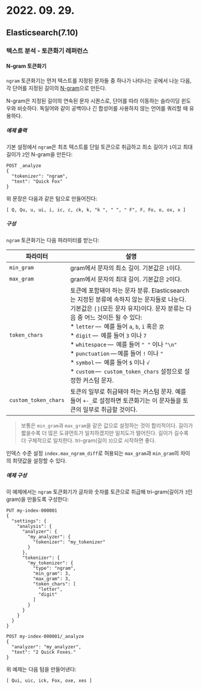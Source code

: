 # 2022. 09. 29.

## Elasticsearch(7.10)

### 텍스트 분석 - 토큰화기 레퍼런스

#### N-gram 토큰화기

`ngram` 토큰화기는 먼저 텍스트를 지정된 문자들 중 하나가 나타나는 곳에서 나눈 다음, 각 단어를 지정된 길이의 [N-gram][ngram-wikipedia]으로 만든다.

N-gram은 지정된 길이의 연속된 문자 시퀀스로, 단어를 따라 이동하는 슬라이딩 윈도우와 비슷하다. 독일어와 같이 공백이나 긴 합성어를 사용하지 않는 언어를 쿼리할 때 유용하다.

##### 예제 출력

기본 설정에서 `ngram`은 최초 텍스트를 단일 토큰으로 취급하고 최소 길이가 `1`이고 최대 길이가 `2`인 N-gram을 만든다:

```http
POST _analyze
{
  "tokenizer": "ngram",
  "text": "Quick Fox"
}
```

위 문장은 다음과 같은 텀으로 만들어진다:

```
[ Q, Qu, u, ui, i, ic, c, ck, k, "k ", " ", " F", F, Fo, o, ox, x ]
```

##### 구성

`ngram` 토큰화기는 다음 파라미터를 받는다:

| 파라미터             | 설명                                                         |
| -------------------- | ------------------------------------------------------------ |
| `min_gram`           | gram에서 문자의 최소 길이. 기본값은 `1`이다.                 |
| `max_gram`           | gram에서 문자의 최대 길이. 기본값은 `2`이다.                 |
| `token_chars`        | 토큰에 포함돼야 하는 문자 분류. Elasticsearch는 지정된 분류에 속하지 않는 문자들로 나눈다. 기본값은 `[]`(모든 문자 유지)이다. 문자 분류는 다음 중 어느 것이든 될 수 있다:<br />* `letter` —  예를 들어 `a`, `b`, `ï` 혹은 `京`<br />* `digit` —  예를 들어 `3` 이나 `7`<br />* `whitespace` —  예를 들어 `" "` 이나 `"\n"`<br />* `punctuation` — 예를 들어 `!` 이나 `"`<br />* `symbol` —  예를 들어 `$` 이나 `√`<br />* `custom` —  `custom_token_chars` 설정으로 설정한 커스텀 문자. |
| `custom_token_chars` | 토큰의 일부로 취급돼야 하는 커스텀 문자. 예를 들어 `+-_`로 설정하면 토큰화기는 이 문자들을 토큰의 일부로 취급할 것이다. |

> 보통은 `min_gram`과 `max_gram`을 같은 값으로 설정하는 것이 합리적이다. 길이가 짧을수록 더 많은 도큐먼트가 일치하겠지만 일치도가 떨어진다. 길이가 길수록 더 구체적으로 일치한다. tri-gram(길이 `3`)으로 시작하면 좋다.

인덱스 수준 설정 `index.max_ngram_diff`로 허용되는 `max_gram`과 `min_gram`의 차이의 최댓값을 설정할 수 있다.

##### 예제 구성

이 예제에서는 `ngram` 토큰화기가 글자와 숫자를 토큰으로 취급해 tri-gram(길이가 `3`인 gram)을 만들도록 구성한다:

```http
PUT my-index-000001
{
  "settings": {
    "analysis": {
      "analyzer": {
        "my_analyzer": {
          "tokenizer": "my_tokenizer"
        }
      },
      "tokenizer": {
        "my_tokenizer": {
          "type": "ngram",
          "min_gram": 3,
          "max_gram": 3,
          "token_chars": [
            "letter",
            "digit"
          ]
        }
      }
    }
  }
}

POST my-index-000001/_analyze
{
  "analyzer": "my_analyzer",
  "text": "2 Quick Foxes."
}
```

위 예제는 다음 텀을 만들어낸다:

```
[ Qui, uic, ick, Fox, oxe, xes ]
```



[ngram-wikipedia]: https://en.wikipedia.org/wiki/N-gram